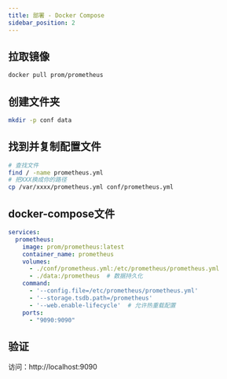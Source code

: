 ```yaml
---
title: 部署 - Docker Compose
sidebar_position: 2
---
```



## 拉取镜像

```bash
docker pull prom/prometheus
```

## 创建文件夹
```bash
mkdir -p conf data 
```

## 找到并复制配置文件
```bash
# 查找文件
find / -name prometheus.yml
# 把XXX换成你的路径
cp /var/xxxx/prometheus.yml conf/prometheus.yml
```

## docker-compose文件

```yaml
services:
  prometheus:
    image: prom/prometheus:latest
    container_name: prometheus
    volumes:
      - ./conf/prometheus.yml:/etc/prometheus/prometheus.yml
      - ./data:/prometheus  # 数据持久化
    command:
      - '--config.file=/etc/prometheus/prometheus.yml'
      - '--storage.tsdb.path=/prometheus'
      - '--web.enable-lifecycle'  # 允许热重载配置
    ports:
      - "9090:9090"

```

## 验证

访问：http://localhost:9090